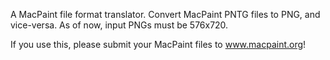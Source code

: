 A MacPaint file format translator. Convert MacPaint PNTG files to PNG, and vice-versa.
As of now, input PNGs must be 576x720.

If you use this, please submit your MacPaint files to www.macpaint.org!

